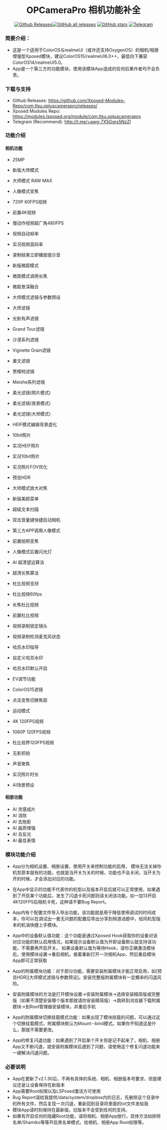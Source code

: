 <div align="center">

# OPCameraPro 相机功能补全

<a href="https://github.com/Xposed-Modules-Repo/com.tlsu.opluscamerapro/releases/"><img alt="Github Releases" src="https://img.shields.io/github/v/release/Xposed-Modules-Repo/com.tlsu.opluscamerapro"><a href="https://github.com/Xposed-Modules-Repo/com.tlsu.opluscamerapro/releases"><img alt="GitHub all releases" src="https://img.shields.io/github/downloads/Xposed-Modules-Repo/com.tlsu.opluscamerapro/total?label=Downloads"></a> <a href="https://github.com/Xposed-Modules-Repo/com.tlsu.opluscamerapro/stargazers"><img alt="GitHub stars" src="https://img.shields.io/github/stars/Xposed-Modules-Repo/com.tlsu.opluscamerapro"></a>
<a href="http://t.me/+awg-7X5Ggrs5NzZl"><img alt="Telegram" src="https://img.shields.io/badge/Telegram-2CA5E0?style=for-the-badge&logo=telegram&logoColor=white"></a>
</div>

### 简要介绍：
- 这是一个适用于ColorOS与realmeUI（或许还支持OxygenOS）的相机/相册增强型Xposed模块，建议ColorOS15/realmeUI6.0++，最低向下兼容ColorOS14/realmeUI5.0。
- App是一个第三方的功能模块，使用该模块App造成的任何后果作者均不会负责。

### 下载与支持
- Github Releases: https://github.com/Xposed-Modules-Repo/com.tlsu.opluscamerapro/releases/
- Xposed Modules Repo: https://modules.lsposed.org/module/com.tlsu.opluscamerapro
- Telegram (Recommend): http://t.me/+awg-7X5Ggrs5NzZl

### 功能介绍
#### 相机功能
- 25MP

- 新版大师模式

- 大师模式 RAW MAX

- 人像模式变焦

- 720P 60FPS视频

- 前置4K视频

- 慢动作视频超广角480FPS

- 视频自动帧率

- 实况视频高码率

- 录制结束立即播放提示音

- 新版微距模式

- 微距模式调用长焦

- 微距景深融合

- 大师模式滤镜与参数预设

- 大师滤镜

- 光影有声滤镜

- Grand Tour滤镜

- 沙漠系列滤镜

- Vignette Grain滤镜

- 姜文滤镜

- 贾樟柯滤镜

- Meishe系列滤镜

- 柔光滤镜(照片模式)

- 柔光滤镜(夜景模式)

- 柔光滤镜(大师模式)

- HEIF模式编辑背景虚化

- 10bit照片

- 实况HEIF照片

- 实况10bit照片

- 实况照片FOV优化

- 预览HDR

- 大师模式放大对焦

- 新版美颜菜单

- 超级文本扫描

- 双击音量键快捷启动相机

- 第三方APP调用人像模式

- 前置拍照变焦

- 人像模式后置闪光灯

- AI 超清望远算法

- 超清长焦算法

- 杜比视频支持

- 杜比视频60fps

- 长焦杜比视频

- 前置杜比视频

- 视频录制锁定镜头

- 视频录制检测麦克风状态

- 哈苏水印指导

- 自定义哈苏水印

- 哈苏水印默认开启

- EV调节功能

- ColorOS15滤镜

- 点击变焦切换焦距

- 运动模式

- 4K 120FPS视频

- 1080P 120FPS视频

- 杜比视界120FPS视频

- 无影抓拍

- 声音聚焦

- 实况照片时长

- AI场景预设


#### 相册功能
- AI 灵感成片
- AI 消除
- AI 去拖影
- AI 画质增强
- AI 去反光
- AI 最佳表情

### 模块功能介绍
- App分为相机设置、相册设置，使用开关来控制功能的启用，
模块无法关掉你机型原本就有的功能，也就是当开关为关的时候，功能也不会关闭，当开关为开的时候，才会添加对应的功能。

- 在App中显示的功能不代表你的机型以及版本开启后就可以正常使用，如果遇到了开启某个功能后，发生了闪退卡死问题则请关闭该功能。如一加13开启4K120FPS后相机卡死，这种请不要Bug Report。
- App内有个配置文件导入导出功能，该功能就是用于降低使用调试的时间成本，你可以在调试出一套无问题的配置后导出分享到频道话题中，给同机型版本的机油快捷上手模块。

- App中的设备默认值功能：这个功能是通过Xposed Hook获取你的设备对该对应功能的默认启用情况，如果提示设备默认值为开即设备默认就支持该功能，不需要再开启开关。
如果设备默认值为等待Hook，请你正确激活模块后，使用模块设置->重启相机，接着重新打开一次相机App，然后重启模块App即可正常获取

- App的附属模块功能：对于部分功能，需要安装附属模块才能正常启用，如[预览HDR][大师模式滤镜与参数预设]。安装完整版附属模块有一定概率的闪退风险。

- 安装附属模块的方法是打开模块设置->安装附属模块->选择安装精简版或完整版（如果不清楚安装哪个版本那就请你安装精简版）->跳转到浏览器下载附属模块->到Root管理器安装模块，并重启手机

- App的附属模块切换挂载模式功能：如果出现了模块挂载的问题，可以通过这个切换挂载模式，附属模块默认为Mount--bind模式。如果你不知道这是什么，那就不需要更改。

- App的修复闪退功能：如果遇到了开启某个开关但是记不起来了，相机、相册App又不断闪退，或安装附属模块后遇到了问题，请使用这个修复闪退功能来一键解决闪退问题。

### 必要说明
- App在更新了v2.1.30后，不再有具体的系统、相机、相册版本号要求，但是建议还是让设备保持在新版本
- App需要Root权限以及LSPosed激活方可使用
- Bug Report请给我提供/data/system/dropbox内的日志，先删除这个目录中的所有文件，然后复现一次闪退，重新回到目录将里面的txt文件发给我
- 模块App请时刻保持在最新版，旧版本不会受到任何的支持。
- 如果有开启任何的隐藏Root功能，请将相机、相册App放行，具体方法如排除名单/Shamiko等等开启黑名单模式，给相机、相册App Root权限等。